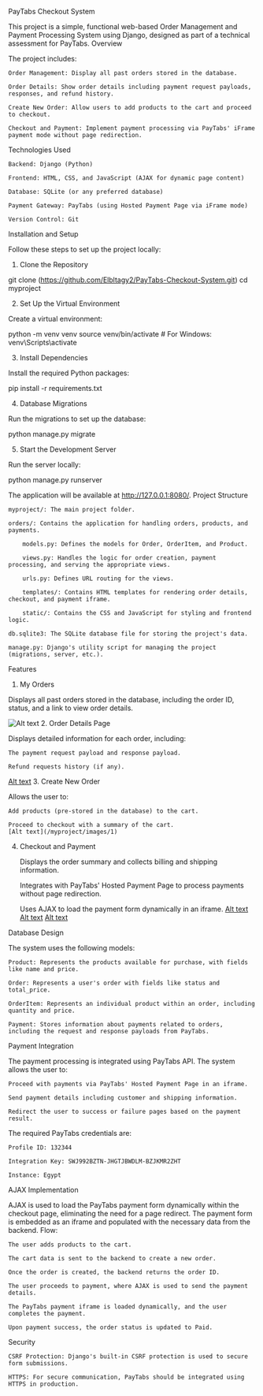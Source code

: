 PayTabs Checkout System

This project is a simple, functional web-based Order Management and Payment Processing System using Django, designed as part of a technical assessment for PayTabs.
Overview

The project includes:

    Order Management: Display all past orders stored in the database.

    Order Details: Show order details including payment request payloads, responses, and refund history.

    Create New Order: Allow users to add products to the cart and proceed to checkout.

    Checkout and Payment: Implement payment processing via PayTabs' iFrame payment mode without page redirection.

Technologies Used

    Backend: Django (Python)

    Frontend: HTML, CSS, and JavaScript (AJAX for dynamic page content)

    Database: SQLite (or any preferred database)

    Payment Gateway: PayTabs (using Hosted Payment Page via iFrame mode)

    Version Control: Git

Installation and Setup

Follow these steps to set up the project locally:
1. Clone the Repository

git clone (https://github.com/Elbltagy2/PayTabs-Checkout-System.git)
cd myproject

2. Set Up the Virtual Environment

Create a virtual environment:

python -m venv venv
source venv/bin/activate  # For Windows: venv\Scripts\activate

3. Install Dependencies

Install the required Python packages:

pip install -r requirements.txt

4. Database Migrations

Run the migrations to set up the database:

python manage.py migrate

5. Start the Development Server

Run the server locally:

python manage.py runserver

The application will be available at http://127.0.0.1:8080/.
Project Structure

    myproject/: The main project folder.

    orders/: Contains the application for handling orders, products, and payments.

        models.py: Defines the models for Order, OrderItem, and Product.

        views.py: Handles the logic for order creation, payment processing, and serving the appropriate views.

        urls.py: Defines URL routing for the views.

        templates/: Contains HTML templates for rendering order details, checkout, and payment iframe.

        static/: Contains the CSS and JavaScript for styling and frontend logic.

    db.sqlite3: The SQLite database file for storing the project's data.

    manage.py: Django's utility script for managing the project (migrations, server, etc.).

Features
1. My Orders

Displays all past orders stored in the database, including the order ID, status, and a link to view order details.

![Alt text](/myproject/images/2)
2. Order Details Page

Displays detailed information for each order, including:

    The payment request payload and response payload.

    Refund requests history (if any).

[Alt text](/myproject/images/3)
3. Create New Order

Allows the user to:

    Add products (pre-stored in the database) to the cart.

    Proceed to checkout with a summary of the cart.
    [Alt text](/myproject/images/1)

4. Checkout and Payment

    Displays the order summary and collects billing and shipping information.

    Integrates with PayTabs' Hosted Payment Page to process payments without page redirection.

    Uses AJAX to load the payment form dynamically in an iframe.
    [Alt text](/myproject/images/4)
    [Alt text](/myproject/images/5)
    [Alt text](/myproject/images/6)

Database Design

The system uses the following models:

    Product: Represents the products available for purchase, with fields like name and price.

    Order: Represents a user's order with fields like status and total_price.

    OrderItem: Represents an individual product within an order, including quantity and price.

    Payment: Stores information about payments related to orders, including the request and response payloads from PayTabs.

Payment Integration

The payment processing is integrated using PayTabs API. The system allows the user to:

    Proceed with payments via PayTabs' Hosted Payment Page in an iframe.

    Send payment details including customer and shipping information.

    Redirect the user to success or failure pages based on the payment result.

The required PayTabs credentials are:

    Profile ID: 132344

    Integration Key: SWJ992BZTN-JHGTJBWDLM-BZJKMR2ZHT

    Instance: Egypt

AJAX Implementation

AJAX is used to load the PayTabs payment form dynamically within the checkout page, eliminating the need for a page redirect. The payment form is embedded as an iframe and populated with the necessary data from the backend.
Flow:

    The user adds products to the cart.

    The cart data is sent to the backend to create a new order.

    Once the order is created, the backend returns the order ID.

    The user proceeds to payment, where AJAX is used to send the payment details.

    The PayTabs payment iframe is loaded dynamically, and the user completes the payment.

    Upon payment success, the order status is updated to Paid.

Security

    CSRF Protection: Django's built-in CSRF protection is used to secure form submissions.

    HTTPS: For secure communication, PayTabs should be integrated using HTTPS in production.